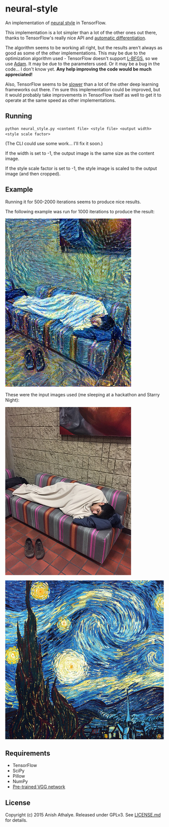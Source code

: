 # neural-style

An implementation of [neural style][paper] in TensorFlow.

This implementation is a lot simpler than a lot of the other ones out there,
thanks to TensorFlow's really nice API and [automatic differentiation][ad].

The algorithm seems to be working all right, but the results aren't always as
good as some of the other implementations. This may be due to the optimization
algorithm used - TensorFlow doesn't support [L-BFGS][l-bfgs], so we use
[Adam][adam]. It may be due to the parameters used. Or it may be a bug in the
code... I don't know yet. **Any help improving the code would be much
appreciated!**

Also, TensorFlow seems to be [slower][tensorflow-benchmarks] than a lot of the
other deep learning frameworks out there. I'm sure this implementation could be
improved, but it would probably take improvements in TensorFlow itself as well
to get it to operate at the same speed as other implementations.

## Running

`python neural_style.py <content file> <style file> <output width> <style scale factor>`

(The CLI could use some work... I'll fix it soon.)

If the width is set to -1, the output image is the same size as the content
image.

If the style scale factor is set to -1, the style image is scaled to the output
image (and then cropped).

## Example

Running it for 500-2000 iterations seems to produce nice results.

The following example was run for 1000 iterations to produce the result:

![output](examples/1-output.jpg)

These were the input images used (me sleeping at a hackathon and Starry Night):

![input-content](examples/1-content.jpg)

![input-style](examples/1-style.jpg)

## Requirements

* TensorFlow
* SciPy
* Pillow
* NumPy
* [Pre-trained VGG network][net]

## License

Copyright (c) 2015 Anish Athalye. Released under GPLv3. See
[LICENSE.md][license] for details.

[net]: http://www.vlfeat.org/matconvnet/models/imagenet-vgg-verydeep-19.mat
[paper]: http://arxiv.org/pdf/1508.06576v2.pdf
[l-bfgs]: https://en.wikipedia.org/wiki/Limited-memory_BFGS
[adam]: http://arxiv.org/abs/1412.6980
[ad]: https://en.wikipedia.org/wiki/Automatic_differentiation
[tensorflow-benchmarks]: https://github.com/soumith/convnet-benchmarks
[license]: LICENSE.txt
